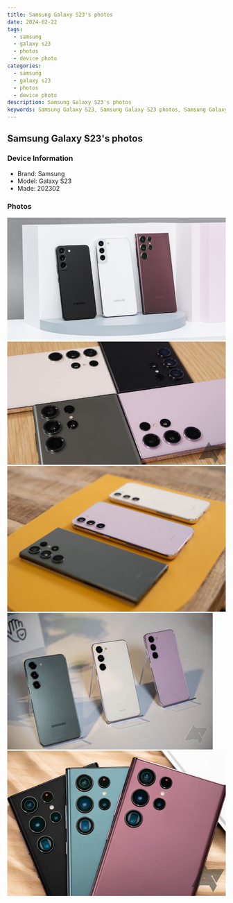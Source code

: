 ```yaml
---
title: Samsung Galaxy S23's photos
date: 2024-02-22
tags: 
  - samsung
  - galaxy s23
  - photos
  - device photo
categories: 
  - samsung
  - galaxy s23
  - photos
  - device photo
description: Samsung Galaxy S23's photos
keywords: Samsung Galaxy S23, Samsung Galaxy S23 photos, Samsung Galaxy S23 device photo
---
```


## Samsung Galaxy S23's photos

### Device Information

- Brand: Samsung
- Model: Galaxy S23
- Made: 202302

### Photos

![/images/best-assets/devices/samsung/samsung-galaxy-s23/1.jpg](/images/best-assets/devices/samsung/samsung-galaxy-s23/1.jpg)
![/images/best-assets/devices/samsung/samsung-galaxy-s23/2.jpg](/images/best-assets/devices/samsung/samsung-galaxy-s23/2.jpg)
![/images/best-assets/devices/samsung/samsung-galaxy-s23/3.jpg](/images/best-assets/devices/samsung/samsung-galaxy-s23/3.jpg)
![/images/best-assets/devices/samsung/samsung-galaxy-s23/4.jpg](/images/best-assets/devices/samsung/samsung-galaxy-s23/4.jpg)
![/images/best-assets/devices/samsung/samsung-galaxy-s23/5.jpg](/images/best-assets/devices/samsung/samsung-galaxy-s23/5.jpg)

